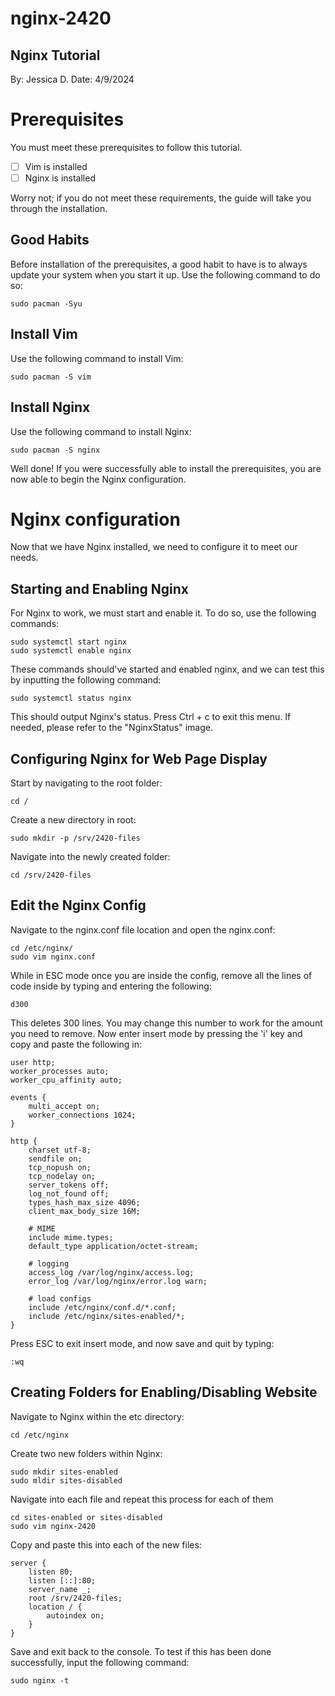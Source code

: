 # nginx-2420
## Nginx Tutorial
By: Jessica D.
Date: 4/9/2024

# Prerequisites
You must meet these prerequisites to follow this tutorial.
- [ ] Vim is installed
- [ ] Nginx is installed

Worry not; if you do not meet these requirements, the guide will take you through the installation.

## Good Habits
Before installation of the prerequisites, a good habit to have is to always update your system when you start it up. Use the following command to do so:
```
sudo pacman -Syu
```

## Install Vim
Use the following command to install Vim:
```
sudo pacman -S vim
```

## Install Nginx
Use the following command to install Nginx:
```
sudo pacman -S nginx
```

Well done! If you were successfully able to install the prerequisites, you are now able to begin the Nginx configuration.

# Nginx configuration
Now that we have Nginx installed, we need to configure it to meet our needs.

## Starting and Enabling Nginx
For Nginx to work, we must start and enable it. To do so, use the following commands:
```
sudo systemctl start nginx
sudo systemctl enable nginx
```
These commands should've started and enabled nginx, and we can test this by inputting the following command:
```
sudo systemctl status nginx
```
This should output Nginx's status. Press Ctrl + c to exit this menu. If needed, please refer to the "NginxStatus" image.

## Configuring Nginx for Web Page Display
Start by navigating to the root folder:
```
cd /
```
Create a new directory in root:
```
sudo mkdir -p /srv/2420-files
```
Navigate into the newly created folder:
```
cd /srv/2420-files
```
## Edit the Nginx Config
Navigate to the nginx.conf file location and open the nginx.conf:
```
cd /etc/nginx/
sudo vim nginx.conf
```
While in ESC mode once you are inside the config, remove all the lines of code inside by typing and entering the following:
```
d300
```
This deletes 300 lines. You may change this number to work for the amount you need to remove.
Now enter insert mode by pressing the 'i' key and copy and paste the following in:
```
user http;
worker_processes auto;
worker_cpu_affinity auto;

events {
    multi_accept on;
    worker_connections 1024;
}

http {
    charset utf-8;
    sendfile on;
    tcp_nopush on;
    tcp_nodelay on;
    server_tokens off;
    log_not_found off;
    types_hash_max_size 4096;
    client_max_body_size 16M;

    # MIME
    include mime.types;
    default_type application/octet-stream;

    # logging
    access_log /var/log/nginx/access.log;
    error_log /var/log/nginx/error.log warn;

    # load configs
    include /etc/nginx/conf.d/*.conf;
    include /etc/nginx/sites-enabled/*;
}

```
Press ESC to exit insert mode, and now save and quit by typing:
```
:wq
```

## Creating Folders for Enabling/Disabling Website
Navigate to Nginx within the etc directory:
```
cd /etc/nginx
```
Create two new folders within Nginx:
```
sudo mkdir sites-enabled
sudo mldir sites-disabled 
```

Navigate into each file and repeat this process for each of them
```
cd sites-enabled or sites-disabled
sudo vim nginx-2420 
```
Copy and paste this into each of the new files:
```
server {
    listen 80;
    listen [::]:80;
    server_name _;
    root /srv/2420-files;
    location / {
        autoindex on;
    }
}
```
Save and exit back to the console. To test if this has been done successfully, input the following command:
```
sudo nginx -t
```

